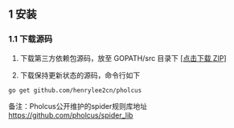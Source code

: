 ## 1 安装

### 1.1 下载源码

1. 下载第三方依赖包源码，放至 GOPATH/src 目录下 [[点击下载 ZIP]](https://github.com/pholcus/dependent/archive/master.zip)

2. 下载保持更新状态的源码，命令行如下
```
go get github.com/henrylee2cn/pholcus
```
备注：Pholcus公开维护的spider规则库地址<br/> <https://github.com/pholcus/spider_lib>